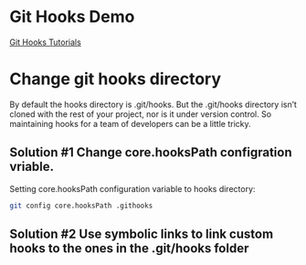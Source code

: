 # Git Hooks Demo

[Git Hooks Tutorials](https://www.atlassian.com/git/tutorials/git-hooks[)

# Change git hooks directory
By default the hooks directory is .git/hooks. But the .git/hooks directory isn’t cloned with the rest of your project, nor is it under version control. So maintaining hooks for a team of developers can be a little tricky. 

## Solution #1 Change core.hooksPath configration vriable.
Setting core.hooksPath configuration variable to hooks directory:
```bash
git config core.hooksPath .githooks
```

## Solution #2 Use symbolic links to link custom hooks to the ones in the .git/hooks folder